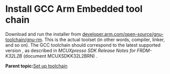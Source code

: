 # Install GCC Arm Embedded tool chain

Download and run the installer from [developer.arm.com/open-source/gnu-toolchain/gnu-rm](https://developer.arm.com/open-source/gnu-toolchain/gnu-rm). This is the actual toolset \(in other words, compiler, linker, and so on\). The GCC toolchain should correspond to the latest supported version , as described in *MCUXpresso SDK Release Notes for FRDM-K32L2B* \(document MCUXSDKK32L2BRN\) .

**Parent topic:**[Set up toolchain](../topics/set_up_toolchain.md)

